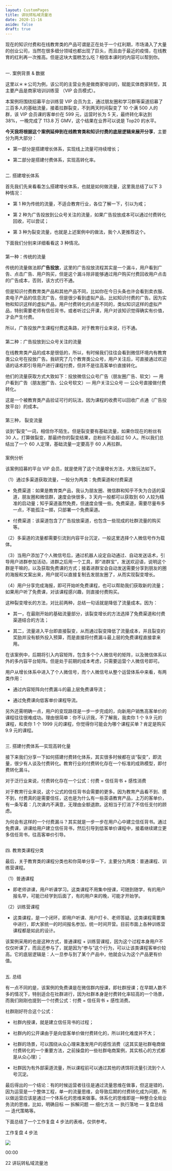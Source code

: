```yaml
---
layout: CustomPages
title: 讲玩转私域流量池
date: 2020-11-16
aside: false
draft: true
---
```


现在的知识付费和在线教育类的产品可谓是正在处于一个红利期，市场涌入了大量的创业公司，当然在很多细分领域也都出现了巨头，而且由于最近的疫情，在线教育的红利再一次推高。但是这块大蛋糕怎么吃？相信本课时的内容可以帮到你。

##

一. 案例背景 & 数据

这里以＊＊公司为例，该公司的主营业务是做商家培训的，赋能实体商家转型，其主要产品是商家培训训练营 （VIP 会员模式）。

本案例将围绕招募平台训练营 VIP 会员为主，通过朋友圈和学习群等渠道招募了三百多人的基础流量，接着拉群裂变，不到两天时间裂变了 10 个满 500 人的群，该 VIP 会员课的客单价在 599 元，运营时长为 5 天，最终转化率达到 38%，一晚完成了 113.8 万 GMV，这个结果在业界可以说是 Top20 的水平。

**今天我将根据这个案例延伸到在线教育类和知识付费的底层逻辑来展开分享**，主要分为两大部分：

- 第一部分是搭建增长体系，实现线上流量可持续增长；

- 第二部分是搭建付费体系，实现高转化率。

##

二. 搭建增长体系

首先我们先来看看怎么搭建增长体系，也就是如何做流量，这里我总结了以下 3 种情况：

- 第 1 种为传统的流量，不适合教育行业，各位了解一下，引以为戒；

- 第 2 种为广告投放到公众号关注的流量，如果广告投放成本可以通过付费转化回收，可以尝试；

- 第 3 种为裂变流量，也就是上述案例中的做法，我个人更推荐这个。

下面我们分别来详细看看这 3 种情况。

###

第一种：传统的流量

传统的流量做法即**广告投放**，这里的广告投放流程其实是一个漏斗，用户看到广告、点击广告、用户购买，但是这个漏斗除非能够通过用户购买付费回收用户点击的广告成本，否则，该方式行不通。

但是知识付费教育类产品和其他产品不同，比如你在今日头条也许会看到卖衣服、卖电子产品的信息流广告，但是很少看到虚拟产品，比如知识付费的广告。因为实物和知识这样的虚拟产品，用户付费转化的点是不同的，类似知识这样的虚拟产品，特别需要老师有信任背书，或者听过公开课，用户对该知识觉得确实有价值，才会产生付费。

所以，广告投放产生课程付费这条路，对于教育行业来说，行不通。

###

第二种：广告投放到公众号关注的流量

在线教育类产品的成本是很低的，所以，有时候我们往往会看到微信环境内有教育类公众号在投放广告。我研究了几个教育类公众号，用户关注后，可直接通过欢迎语的话术即引导用户进行课程付费，但并不是往高客单价直接转化。

他们的流量获取方式大致如下：投放微信公众号广告（朋友圈广告、软文）— 用户看到广告（朋友圈广告、公众号软文）— 用户关注公众号 — 公众号直接做付费转化。

这是一个被教育类产品验证可行的玩法，因为课程的收费可以回收广点通（广告投放平台）的成本。

###

第三种， 裂变流量

谈到“裂变”一词，相信你不陌生。但是裂变要有基础流量，如果你现在的粉丝有 30 人，打算做裂变，那最终你的裂变结果，总粉丝不会超过 50 人。所以我们总结出了一个 60 人定理，基础流量一定要高于 60 人再拉群。

###

案例分析

该案例招募的平台 VIP 会员，就是使用了这个流量增长方法，大致玩法如下。

（1）通过多渠道获取流量，一般分为两类：免费渠道和付费渠道

- 免费渠道：如果是教育类产品，我认为朋友圈、微信群和知乎不失为合适的渠道，朋友圈和微信群，速度会快很多，3 天内一般都可以获取到 60 人较为精准的启动量；知乎渠道虽然免费，但速度会慢一些。免费渠道，需要尽量布多一点，不能孤注一掷，只部署一个免费渠道。

- 付费渠道：该渠道包含了广告投放渠道，也包含一些现成的社群流量的购买等。

（2）多渠道的流量都需要引流到内容平台沉淀，一般这里选择个人微信号作为载体。

（3）当用户添加了个人微信号后，通过机器人设定自动通过、自动发送话术，引导用户进群参加活动，进群之后用一个工具，即“进群宝”，发送欢迎语，说明这个群是干嘛的，以及获取免费课的方式；接着进群宝会自动发送需要分享到朋友的圈的海报和文案出来，用户就可以直接复制去发朋友圈了，从而实现裂变增长。

（4）用户分享完成海报，即可开始听免费课程，也可以帮助我们获取新的流量；如果用户听了免费课，对该课程感兴趣，则直接付费购买。

这种裂变增长的方法，对比前两种，总结一句话就是降低了流量成本。因为：

- 其一，在最刚开始的基础流量部分，该裂变增长的方法选择了免费渠道和付费渠道结合的方法；

- 其二，流量进入平台即直接裂变，从而通过裂变降低了流量成本，并且裂变的奖励并没有额外投入预算，而是直接将付费漏斗最上层的免费课程直接拿来用。

在该案例中，后期将引入内容矩阵，包含多个个人微信号的矩阵，以及微信体系以外的多内容平台矩阵。但是处于前期的成本考虑，只需要运营个人微信号即可。

用户从增长体系中进入了个人微信号，而个人微信号从整个运营体系中来看，有两类作用：

- 通过内容矩阵向付费漏斗的最上层免费课导流；

- 通过免费课向低客单价课程导流。

另外还需明确一点，用户的变现路径是一步一步完成的，向新用户销售高客单价的课程往往很难成功。理由很简单：你不认识我，不了解我，我卖你 1 个 9.9 元的课程，和卖你 1 个 1999 元的课程，你觉得你可能会为哪个课程买单？肯定是购买 9.9 元的课程。

##

三. 搭建付费体系—实现高转化量

接下来我们分享一下如何搭建付费转化体系，其实很多时候都在谈“裂变”，即流量，很少有人谈及付费转化。教育行业的付费转化存在一个标准的成熟模型，即付费转化漏斗。

对于泛行业来说，付费转化存在一个公式：付费 = 信任背书 + 感性消费

对于教育行业来说，这个公式的信任背书会需要的更多。因为教育产品看不到、摸不到，付费真的是需要信任，这也是为什么有一些英语教育产品，上万的客单价，有一条写着：几次课内不满意，无理由全额退款。这相当于打消了不信任支付的顾虑。

为何会有这样的一个付费漏斗？其实就是一步一步在用户心中建立信任背书。通过免费课，讲课给用户建立信任背书，然后引导到低客单价课程中，接着继续建立更多信任背书，往高客单价引导。

##

四. 教育类课程分类

最后，关于教育类的课程分类也和你简单分享一下，主要分为两类：普通课程、训练营课程。

（1）普通课程

- 即老师讲课，用户听课学习。这类课程不用集中授课，可随到随学，有的用户报名早，可能已经学到后面了，有的用户来的晚，可能才开始学。

（2）训练营课程

- 这类课程，是一个闭环，即用户听课、用户打卡、老师答疑。这类课程需要集中进行，即大家统一的时间报名参加，统一时间开营。目前市面上各种训练营课程都是如此的设计。

该案例采用的也是这种方式，普通课程 + 训练营课程，因为这个过程本身用户不仅仅听课了，而且还参与了，就是因为“参与”这个行为，可以让该类课程客单价较高。它的底层逻辑是：人一旦参与到了某个产品中，他就会认为这个产品更有价值。

##

五. 总结

有一点不同的是，该案例的免费课是在微信群内授课，即社群授课；在早期人数不多的情况下，特别适合在社群进行，因为社群本身是付费转化率较高的一个场景，而我们刚刚也提到一个付费公式：付费 = 信任背书 + 感性消费。

社群刚好符合这个公式：

- 社群内授课，就是建立信任背书的过程；

- 社群内的公开课由于是向低客单价做付费转化的，所以转化难度并不大；

- 社群的场景，可以围绕从众心理来激发用户的感性消费（这其实是社群电商做付费转化的一个重要方法，之前操盘的一些社群电商案例，其实核心的方式都是从众心理）；

- 社群因为有外部渠道流量，所以课程前可以通过其他的诱饵将流量引流到个人号沉淀。

最后得出的一个结论：有的时候运营者往往是通过流量思维在做事，但这是错的，因为运营是一个整体工程，单一的流量思维，会导致后期的付费转化成为问题，所以做运营应该是通过一个体系化的思维来做事。体系化的思维即是一种整合全局业务流的思维，比如，明确目标 — 拆解问题 — 细化方法 — 执行落地 — 复盘总结 — 迭代策略等。

下面总结了一个工作复盘 4 步法的表格，仅供参考。

工作复盘 4 步法

![](https://s0.lgstatic.com/i/image3/M01/80/5E/Cgq2xl6EL_uAR4-YAADflRKqt-4766.png)

00:00

22 讲玩转私域流量池
